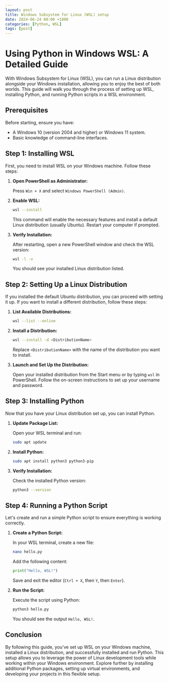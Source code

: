 ```yaml
---
layout: post
title: Windows Subsystem for Linux (WSL) setup
date: 2024-06-24 00:00 +1000
categories: [Python, WSL]
tags: [post]
---
```


# Using Python in Windows WSL: A Detailed Guide

With Windows Subsystem for Linux (WSL), you can run a Linux distribution alongside your Windows installation, allowing you to enjoy the best of both worlds. This guide will walk you through the process of setting up WSL, installing Python, and running Python scripts in a WSL environment.

## Prerequisites

Before starting, ensure you have:

- A Windows 10 (version 2004 and higher) or Windows 11 system.
- Basic knowledge of command-line interfaces.

## Step 1: Installing WSL

First, you need to install WSL on your Windows machine. Follow these steps:

1. **Open PowerShell as Administrator:**

    Press `Win + X` and select `Windows PowerShell (Admin)`.

2. **Enable WSL:**

    ```bash
    wsl --install
    ```

    This command will enable the necessary features and install a default Linux distribution (usually Ubuntu). Restart your computer if prompted.

3. **Verify Installation:**

    After restarting, open a new PowerShell window and check the WSL version:

    ```bash
    wsl -l -v
    ```

    You should see your installed Linux distribution listed.

## Step 2: Setting Up a Linux Distribution

If you installed the default Ubuntu distribution, you can proceed with setting it up. If you want to install a different distribution, follow these steps:

1. **List Available Distributions:**

    ```bash
    wsl --list --online
    ```

2. **Install a Distribution:**

    ```bash
    wsl --install -d <DistributionName>
    ```

    Replace `<DistributionName>` with the name of the distribution you want to install.

3. **Launch and Set Up the Distribution:**

    Open your installed distribution from the Start menu or by typing `wsl` in PowerShell. Follow the on-screen instructions to set up your username and password.

## Step 3: Installing Python

Now that you have your Linux distribution set up, you can install Python.

1. **Update Package List:**

    Open your WSL terminal and run:

    ```bash
    sudo apt update
    ```

2. **Install Python:**

    ```bash
    sudo apt install python3 python3-pip
    ```

3. **Verify Installation:**

    Check the installed Python version:

    ```bash
    python3 --version
    ```

## Step 4: Running a Python Script

Let's create and run a simple Python script to ensure everything is working correctly.

1. **Create a Python Script:**

    In your WSL terminal, create a new file:

    ```bash
    nano hello.py
    ```

    Add the following content:

    ```python
    print("Hello, WSL!")
    ```

    Save and exit the editor (`Ctrl + X`, then `Y`, then `Enter`).

2. **Run the Script:**

    Execute the script using Python:

    ```bash
    python3 hello.py
    ```

    You should see the output `Hello, WSL!`.

## Conclusion

By following this guide, you've set up WSL on your Windows machine, installed a Linux distribution, and successfully installed and run Python. This setup allows you to leverage the power of Linux development tools while working within your Windows environment. Explore further by installing additional Python packages, setting up virtual environments, and developing your projects in this flexible setup.
